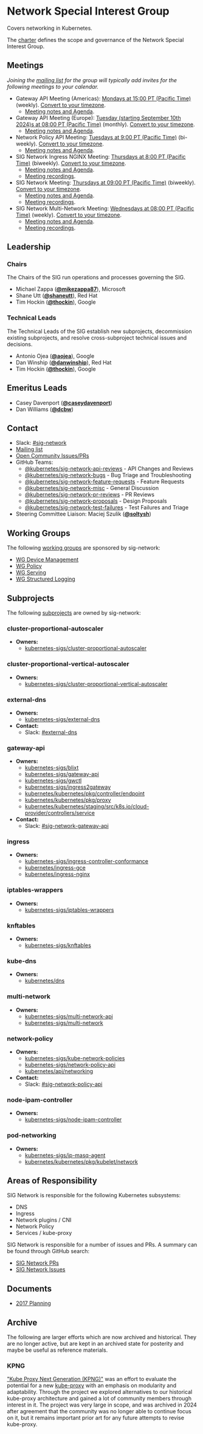 <!---
This is an autogenerated file!

Please do not edit this file directly, but instead make changes to the
sigs.yaml file in the project root.

To understand how this file is generated, see https://git.k8s.io/community/generator/README.md
--->
# Network Special Interest Group

Covers networking in Kubernetes.

The [charter](charter.md) defines the scope and governance of the Network Special Interest Group.

## Meetings
*Joining the [mailing list](https://groups.google.com/forum/#!forum/kubernetes-sig-network) for the group will typically add invites for the following meetings to your calendar.*
* Gateway API Meeting (Americas): [Mondays at 15:00 PT (Pacific Time)](https://zoom.us/j/441530404) (weekly). [Convert to your timezone](http://www.thetimezoneconverter.com/?t=15:00&tz=PT%20%28Pacific%20Time%29).
  * [Meeting notes and Agenda](https://docs.google.com/document/d/1eg-YjOHaQ7UD28htdNxBR3zufebozXKyI28cl2E11tU/edit).
* Gateway API Meeting (Europe): [Tuesday (starting September 10th 2024)s at 08:00 PT (Pacific Time)](https://zoom.us/j/441530404) (monthly). [Convert to your timezone](http://www.thetimezoneconverter.com/?t=08:00&tz=PT%20%28Pacific%20Time%29).
  * [Meeting notes and Agenda](https://docs.google.com/document/d/1eg-YjOHaQ7UD28htdNxBR3zufebozXKyI28cl2E11tU/edit).
* Network Policy API Meeting: [Tuesdays at 9:00 PT (Pacific Time)](https://zoom.us/j/96264742248) (bi-weekly). [Convert to your timezone](http://www.thetimezoneconverter.com/?t=9:00&tz=PT%20%28Pacific%20Time%29).
  * [Meeting notes and Agenda](https://docs.google.com/document/d/1AtWQy2fNa4qXRag9cCp5_HsefD7bxKe3ea2RPn8jnSs).
* SIG Network Ingress NGINX Meeting: [Thursdays at 8:00 PT (Pacific Time)](https://zoom.us/j/98377891310) (biweekly). [Convert to your timezone](http://www.thetimezoneconverter.com/?t=8:00&tz=PT%20%28Pacific%20Time%29).
  * [Meeting notes and Agenda](https://docs.google.com/document/d/1DKlpcV6DAW0DsBrzh-OLkZvJQmABCVfRIRWBWjc4zOs/edit).
  * [Meeting recordings](https://www.youtube.com/watch?v=VkbEihIb7tA&list=PL69nYSiGNLP2Rqe8T4mDnyHqDZ4VYPY1X).
* SIG Network Meeting: [Thursdays at 09:00 PT (Pacific Time)](https://zoom.us/j/361123509) (biweekly). [Convert to your timezone](http://www.thetimezoneconverter.com/?t=09:00&tz=PT%20%28Pacific%20Time%29).
  * [Meeting notes and Agenda](https://docs.google.com/document/d/1_w77-zG_Xj0zYvEMfQZTQ-wPP4kXkpGD8smVtW_qqWM/edit).
  * [Meeting recordings](https://www.youtube.com/watch?v=phCA5-vWkVM&list=PL69nYSiGNLP2E8vmnqo5MwPOY25sDWIxb).
* SIG Network Multi-Network Meeting: [Wednesdays at 08:00 PT (Pacific Time)](https://zoom.us/j/95680858961?pwd=M1c2TTdMZHpMUUtIYXRpbjRobkNJZz09) (weekly). [Convert to your timezone](http://www.thetimezoneconverter.com/?t=08:00&tz=PT%20%28Pacific%20Time%29).
  * [Meeting notes and Agenda](https://docs.google.com/document/d/1pe_0aOsI35BEsQJ-FhFH9Z_pWQcU2uqwAnOx2NIx6OY/edit).
  * [Meeting recordings](https://www.youtube.com/watch?v=phCA5-vWkVM&list=PL69nYSiGNLP2E8vmnqo5MwPOY25sDWIxb).

## Leadership

### Chairs
The Chairs of the SIG run operations and processes governing the SIG.

* Michael Zappa (**[@mikezappa87](https://github.com/mikezappa87)**), Microsoft
* Shane Utt (**[@shaneutt](https://github.com/shaneutt)**), Red Hat
* Tim Hockin (**[@thockin](https://github.com/thockin)**), Google

### Technical Leads
The Technical Leads of the SIG establish new subprojects, decommission existing
subprojects, and resolve cross-subproject technical issues and decisions.

* Antonio Ojea (**[@aojea](https://github.com/aojea)**), Google
* Dan Winship (**[@danwinship](https://github.com/danwinship)**), Red Hat
* Tim Hockin (**[@thockin](https://github.com/thockin)**), Google

## Emeritus Leads

* Casey Davenport (**[@caseydavenport](https://github.com/caseydavenport)**)
* Dan Williams (**[@dcbw](https://github.com/dcbw)**)

## Contact
- Slack: [#sig-network](https://kubernetes.slack.com/messages/sig-network)
- [Mailing list](https://groups.google.com/forum/#!forum/kubernetes-sig-network)
- [Open Community Issues/PRs](https://github.com/kubernetes/community/labels/sig%2Fnetwork)
- GitHub Teams:
    - [@kubernetes/sig-network-api-reviews](https://github.com/orgs/kubernetes/teams/sig-network-api-reviews) - API Changes and Reviews
    - [@kubernetes/sig-network-bugs](https://github.com/orgs/kubernetes/teams/sig-network-bugs) - Bug Triage and Troubleshooting
    - [@kubernetes/sig-network-feature-requests](https://github.com/orgs/kubernetes/teams/sig-network-feature-requests) - Feature Requests
    - [@kubernetes/sig-network-misc](https://github.com/orgs/kubernetes/teams/sig-network-misc) - General Discussion
    - [@kubernetes/sig-network-pr-reviews](https://github.com/orgs/kubernetes/teams/sig-network-pr-reviews) - PR Reviews
    - [@kubernetes/sig-network-proposals](https://github.com/orgs/kubernetes/teams/sig-network-proposals) - Design Proposals
    - [@kubernetes/sig-network-test-failures](https://github.com/orgs/kubernetes/teams/sig-network-test-failures) - Test Failures and Triage
- Steering Committee Liaison: Maciej Szulik (**[@soltysh](https://github.com/soltysh)**)

## Working Groups

The following [working groups][working-group-definition] are sponsored by sig-network:
* [WG Device Management](/wg-device-management)
* [WG Policy](/wg-policy)
* [WG Serving](/wg-serving)
* [WG Structured Logging](/wg-structured-logging)


## Subprojects

The following [subprojects][subproject-definition] are owned by sig-network:
### cluster-proportional-autoscaler
- **Owners:**
  - [kubernetes-sigs/cluster-proportional-autoscaler](https://github.com/kubernetes-sigs/cluster-proportional-autoscaler/blob/master/OWNERS)
### cluster-proportional-vertical-autoscaler
- **Owners:**
  - [kubernetes-sigs/cluster-proportional-vertical-autoscaler](https://github.com/kubernetes-sigs/cluster-proportional-vertical-autoscaler/blob/master/OWNERS)
### external-dns
- **Owners:**
  - [kubernetes-sigs/external-dns](https://github.com/kubernetes-sigs/external-dns/blob/master/OWNERS)
- **Contact:**
  - Slack: [#external-dns](https://kubernetes.slack.com/messages/external-dns)
### gateway-api
- **Owners:**
  - [kubernetes-sigs/blixt](https://github.com/kubernetes-sigs/blixt/blob/main/OWNERS)
  - [kubernetes-sigs/gateway-api](https://github.com/kubernetes-sigs/gateway-api/blob/master/OWNERS)
  - [kubernetes-sigs/gwctl](https://github.com/kubernetes-sigs/gwctl/blob/main/OWNERS)
  - [kubernetes-sigs/ingress2gateway](https://github.com/kubernetes-sigs/ingress2gateway/blob/main/OWNERS)
  - [kubernetes/kubernetes/pkg/controller/endpoint](https://github.com/kubernetes/kubernetes/blob/master/pkg/controller/endpoint/OWNERS)
  - [kubernetes/kubernetes/pkg/proxy](https://github.com/kubernetes/kubernetes/blob/master/pkg/proxy/OWNERS)
  - [kubernetes/kubernetes/staging/src/k8s.io/cloud-provider/controllers/service](https://github.com/kubernetes/kubernetes/blob/master/staging/src/k8s.io/cloud-provider/controllers/service/OWNERS)
- **Contact:**
  - Slack: [#sig-network-gateway-api](https://kubernetes.slack.com/messages/sig-network-gateway-api)
### ingress
- **Owners:**
  - [kubernetes-sigs/ingress-controller-conformance](https://github.com/kubernetes-sigs/ingress-controller-conformance/blob/master/OWNERS)
  - [kubernetes/ingress-gce](https://github.com/kubernetes/ingress-gce/blob/master/OWNERS)
  - [kubernetes/ingress-nginx](https://github.com/kubernetes/ingress-nginx/blob/master/OWNERS)
### iptables-wrappers
- **Owners:**
  - [kubernetes-sigs/iptables-wrappers](https://github.com/kubernetes-sigs/iptables-wrappers/blob/master/OWNERS)
### knftables
- **Owners:**
  - [kubernetes-sigs/knftables](https://github.com/kubernetes-sigs/knftables/blob/master/OWNERS)
### kube-dns
- **Owners:**
  - [kubernetes/dns](https://github.com/kubernetes/dns/blob/master/OWNERS)
### multi-network
- **Owners:**
  - [kubernetes-sigs/multi-network-api](https://github.com/kubernetes-sigs/multi-network-api/blob/main/OWNERS)
  - [kubernetes-sigs/multi-network](https://github.com/kubernetes-sigs/multi-network/blob/main/OWNERS)
### network-policy
- **Owners:**
  - [kubernetes-sigs/kube-network-policies](https://github.com/kubernetes-sigs/kube-network-policies/blob/master/OWNERS)
  - [kubernetes-sigs/network-policy-api](https://github.com/kubernetes-sigs/network-policy-api/blob/master/OWNERS)
  - [kubernetes/api/networking](https://github.com/kubernetes/api/blob/master/networking/OWNERS)
- **Contact:**
  - Slack: [#sig-network-policy-api](https://kubernetes.slack.com/messages/sig-network-policy-api)
### node-ipam-controller
- **Owners:**
  - [kubernetes-sigs/node-ipam-controller](https://github.com/kubernetes-sigs/node-ipam-controller/blob/main/OWNERS)
### pod-networking
- **Owners:**
  - [kubernetes-sigs/ip-masq-agent](https://github.com/kubernetes-sigs/ip-masq-agent/blob/master/OWNERS)
  - [kubernetes/kubernetes/pkg/kubelet/network](https://github.com/kubernetes/kubernetes/blob/master/pkg/kubelet/network/OWNERS)

[subproject-definition]: https://github.com/kubernetes/community/blob/master/governance.md#subprojects
[working-group-definition]: https://github.com/kubernetes/community/blob/master/governance.md#working-groups
<!-- BEGIN CUSTOM CONTENT -->
## Areas of Responsibility

SIG Network is responsible for the following Kubernetes subsystems:

- DNS
- Ingress
- Network plugins / CNI
- Network Policy
- Services / kube-proxy

SIG Network is responsible for a number of issues and PRs. A summary can be found through GitHub search:

* [SIG Network PRs](https://github.com/kubernetes/kubernetes/pulls?q=is%3Apr+is%3Aopen+label%3Asig%2Fnetwork)
* [SIG Network Issues](https://github.com/kubernetes/kubernetes/issues?q=is%3Aissue+is%3Aopen+label%3Asig%2Fnetwork)

## Documents

* [2017 Planning](https://docs.google.com/document/d/1fBxC36UCBnqY_w3m3TjdnXFsIT--GS6HmKb5o0nhkTk/edit#)

## Archive

The following are larger efforts which are now archived and historical. They are
no longer active, but are kept in an archived state for posterity and maybe be
useful as reference materials.

### KPNG

["Kube Proxy Next Generation (KPNG)"][kpng] was an effort to evaluate the
potential for a new [kube-proxy] with an emphasis on modularity and
adaptability. Through the project we explored alternatives to our historical
kube-proxy architecture and gained a lot of community members through interest
in it. The project was very large in scope, and was archived in 2024 after
agreement that the community was no longer able to continue focus on it, but it
remains important prior art for any future attempts to revise kube-proxy.

[kpng]: https://github.com/kubernetes-sigs/kpng
[kube-proxy]: https://kubernetes.io/docs/reference/command-line-tools-reference/kube-proxy/

<!-- END CUSTOM CONTENT -->
